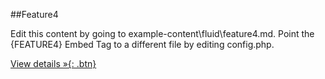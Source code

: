 ##Feature4

Edit this content by going to example-content\fluid\feature4.md. Point the {FEATURE4} Embed Tag to a different file by editing config.php.

[View details &raquo;{: .btn}](#)
